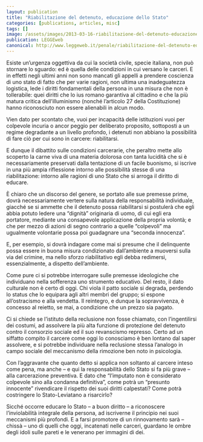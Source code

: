 ```yaml
---
layout: publication
title: "Riabilitazione del detenuto, educazione dello Stato"
categories: [publications, articles, misc]
tags: []
image: /assets/images/2013-03-16-riabilitazione-del-detenuto-educazione-dello-stato.jpg
publication: LEGGEweb
canonical: http://www.leggeweb.it/penale/riabilitazione-del-detenuto-educazione-dello-stato-2-9176.html
---
```


Esiste un’urgenza oggettiva da cui la società civile, specie italiana, non può stornare lo sguardo: ed è quella delle condizioni in cui versano le carceri. E in effetti negli ultimi anni non sono mancati gli appelli a prendere coscienza di uno stato di fatto che per varie ragioni, non ultima una inadeguatezza logistica, lede i diritti fondamentali della persona in una misura che non è tollerabile: quei diritti che lo ius romano garantiva al cittadino e che la più matura critica dell’illuminismo (nonché l’articolo 27 della Costituzione) hanno riconosciuto non essere alienabili in alcun modo.

Vien dato per scontato che, vuoi per incapacità delle istituzioni vuoi per colpevole incuria o ancor peggio per deliberato proposito, sottoposti a un regime degradante a un livello profondo, i detenuti non abbiano la possibilità di fare ciò per cui sono in carcere: riabilitarsi.

E dunque il dibattito sulle condizioni carcerarie, che peraltro mette allo scoperto la carne viva di una materia dolorosa con tanta lucidità che si è necessariamente preservati dalla tentazione di un facile buonismo, si iscrive in una più ampia riflessione intorno alle possibilità stesse di una riabilitazione: intorno alle ragioni di uno Stato che si arroga il diritto di educare.

È chiaro che un discorso del genere, se portato alle sue premesse prime, dovrà necessariamente vertere sulla natura della responsabilità individuale, giacché se si ammette che il detenuto possa riabilitarsi si postulerà che egli abbia potuto ledere una “dignità” originaria di uomo, di cui egli era portatore, mediante una consapevole applicazione della propria volontà; e che per mezzo di azioni di segno contrario a quelle “colpevoli” ma ugualmente volontarie possa poi guadagnare una “seconda innocenza”.

E, per esempio, si dovrà indagare come mai si presume che il delinquente possa essere in buona misura condizionato dall’ambiente a muoversi sulla via del crimine, ma nello sforzo riabilitativo egli debba redimersi, essenzialmente, a dispetto dell’ambiente.

Come pure ci si potrebbe interrogare sulle premesse ideologiche che individuano nella sofferenza uno strumento educativo. Del resto, il dato culturale non è certo di oggi. Chi viola il patto sociale si degrada, perdendo lo status che lo equipara agli altri membri del gruppo; si espone all’ostracismo e alla vendetta. Il reintegro, e dunque la sopravvivenza, è concesso al reietto, se mai, a condizione che un prezzo sia pagato.

Ci si chiede se l’istituto della reclusione non fosse chiamato, con l’ingentilirsi dei costumi, ad assolvere la più alta funzione di protezione del detenuto contro il consorzio sociale ed il suo revanscismo represso. Certo ad un siffatto compito il carcere come oggi lo conosciamo è ben lontano dal saper assolvere, e si potrebbe individuare nella reclusione stessa l’analogo in campo sociale del meccanismo della rimozione ben noto in psicologia.

Con l’aggravante che quanto detto si applica non soltanto al carcere inteso come pena, ma anche – e qui la responsabilità dello Stato si fa più grave – alla carcerazione preventiva. E dato che “l’imputato non è considerato colpevole sino alla condanna definitiva”, come potrà un “presunto innocente” rivendicare il rispetto dei suoi diritti calpestati? Come potrà costringere lo Stato-Leviatano a risarcirlo?

Sicché occorre educare lo Stato – a buon diritto – a riconoscere l’inviolabilità integrale della persona, ad iscriverne il principio nei suoi meccanismi più profondi. E a farsi promotore di un rinnovamento sarà – chissà – uno di quelli che oggi, incatenati nelle carceri, guardano le ombre degli idoli sulle pareti e le venerano per immagini di dei.
